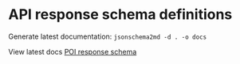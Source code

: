 # API response schema definitions


Generate latest documentation:
`jsonschema2md -d . -o docs`

View latest docs
 [POI response schema](./docs/readme.md) 
